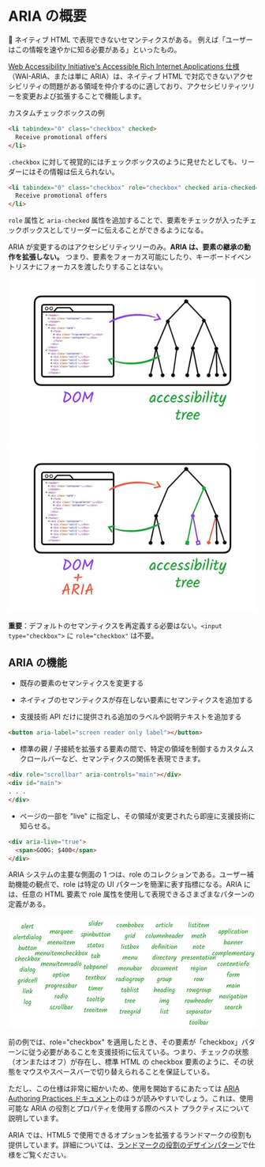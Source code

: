 # ARIA の概要

 ネイティブ HTML で表現できないセマンティクスがある。
例えば「ユーザーはこの情報を速やかに知る必要がある」といったもの。

[Web Accessibility Initiative's Accessible Rich Internet Applications 仕様](https://www.w3.org/TR/wai-aria/) （WAI-ARIA、または単に ARIA）は、ネイティブ HTML で対応できないアクセシビリティの問題がある領域を仲介するのに適しており、アクセシビリティツリーを変更および拡張することで機能します。

カスタムチェックボックスの例

```html
<li tabindex="0" class="checkbox" checked>
  Receive promotional offers
</li>
```

`.checkbox` に対して視覚的にはチェックボックスのように見せたとしても、リーダーにはその情報は伝えられない。

```html
<li tabindex="0" class="checkbox" role="checkbox" checked aria-checked="true">
  Receive promotional offers
</li>
```

`role` 属性と `aria-checked` 属性を追加することで、要素をチェックが入ったチェックボックスとしてリーダーに伝えることができるようになる。

ARIA が変更するのはアクセシビリティツリーのみ。**ARIA は、要素の継承の動作を拡張しない。**
つまり、要素をフォーカス可能にしたり、キーボードイベントリスナにフォーカスを渡したりすることはない。

![](../img/acctree1.jpg)
![](../img/acctree2.jpg)

**重要**：デフォルトのセマンティクスを再定義する必要はない。`<input type="checkbox">` に `role="checkbox"` は不要。

## ARIA の機能

- 既存の要素のセマンティクスを変更する
- ネイティブのセマンティクスが存在しない要素にセマンティクスを追加する

- 支援技術 API だけに提供される追加のラベルや説明テキストを追加する

```html
<button aria-label="screen reader only label"></button>
```

- 標準の親 / 子接続を拡張する要素の間で、特定の領域を制御するカスタムスクロールバーなど、セマンティクスの関係を表現できます。

```html
<div role="scrollbar" aria-controls="main"></div>
<div id="main">
. . .
</div>
```

- ページの一部を "live" に指定し、その領域が変更されたら即座に支援技術に知らせる。

```html
<div aria-live="true">
  <span>GOOG: $400</span>
</div>
```

ARIA システムの主要な側面の 1 つは、role のコレクションである。ユーザー補助機能の観点で、role は特定の UI パターンを簡潔に表す指標になる。ARIA には、任意の HTML 要素で role 属性を使用して表現できるさまざまなパターンの定義がある。

![](../img/aria-roles.jpg)

前の例では、role="checkbox" を適用したとき、その要素が「checkbox」パターンに従う必要があることを支援技術に伝えている。つまり、チェックの状態（オンまたはオフ）が存在し、標準 HTML の checkbox 要素のように、その状態をマウスやスペースバーで切り替えられることを保証している。

ただし、この仕様は非常に細かいため、使用を開始するにあたっては [ARIA Authoring Practices ドキュメント](https://www.w3.org/TR/wai-aria-practices-1.1/)のほうが読みやすいでしょう。これは、使用可能な ARIA の役割とプロパティを使用する際のベスト プラクティスについて説明しています。

ARIA では、HTML5 で使用できるオプションを拡張するランドマークの役割も提供しています。詳細については、[ランドマークの役割のデザインパターン](https://www.w3.org/TR/wai-aria-practices-1.1/#kbd_layout_landmark_XHTML)で仕様をご覧ください。
